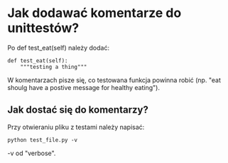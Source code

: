 # Jak dodawać komentarze do unittestów?  
Po def test_eat(self) należy dodać:  
  
```
def test_eat(self):
    """testing a thing"""
```  
  
W komentarzach pisze się, co testowana funkcja powinna robić (np. "eat shoulg have a postive message for healthy eating").  
  
  
## Jak dostać się do komentarzy?  
Przy otwieraniu pliku z testami należy napisać:  
  
```
python test_file.py -v
```

-v od "verbose".
